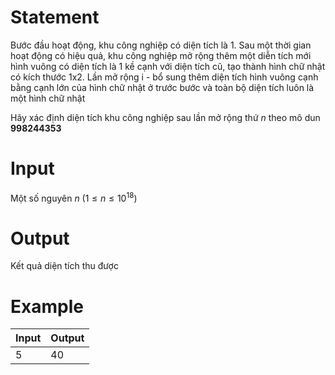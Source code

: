 # Statement
Bước đầu hoạt động, khu công nghiệp có diện tích là 1. Sau một thời gian hoạt động có hiệu quả, khu công nghiệp mở rộng thêm một diễn tích mới hình vuông có diện tích là 1 kề cạnh với diện tích cũ, tạo thành hình chữ nhật có kích thước 1x2. Lần mở rộng i - bổ sung thêm diện tích hình vuông cạnh bằng cạnh lớn của hình chữ nhật ở trước bước và toàn bộ diện tích luôn là một hình chữ nhật

Hãy xác định diện tích khu công nghiệp sau lần mở rộng thứ $n$ theo mô dun **998244353**
# Input
Một số nguyên $n$ ($1 \le n \le 10^{18}$)
# Output
Kết quả diện tích thu được
# Example
Input | Output
--- | ---
5 | 40
